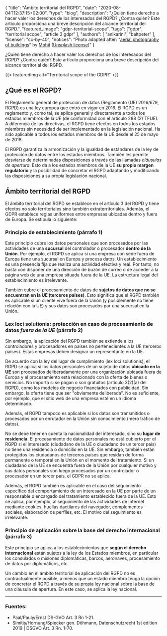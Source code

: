 {
    "title": "Ámbito territorial del RGPD",
    "date": "2020-08-04T12:37:15+02:00",
    "type": "blog",
    "description": "¿Quién tiene derecho a hacer valer los derechos de los interesados del RGPD? ¿Contra quién? Este artículo proporciona una breve descripción del alcance territorial del RGPD.",
    "featured_image": "gdpr-territorial-scope",
    "tags": ["gdpr", "territorial scope", "article 3 gdpr" ],
    "authors": [ "anikarini", "baltpeter" ],
    "license": "cc-by-40",
    "notices": "Photo adapted after: “[aerial photography of buildings](https://unsplash.com/photos/6M9xiVgkoN0)” by [Mohit](https://unsplash.com/@98mohitkumar) ([Unsplash license](https://unsplash.com/license))"
}

¿Quién tiene derecho a hacer valer los derechos de los interesados del RGPD? ¿Contra quién? Este artículo proporciona una breve descripción del alcance territorial del RGPD.

{{< featuredImg alt="Territorial scope of the GDPR" >}}

## ¿Qué es el RGPD?

El Reglamento general de protección de datos (Reglamento (UE) 2016/679, RGPD) es una ley europea que entró en vigor en 2016. El RGPD es un reglamento y, como tal, se aplica general y directamente a todos los estados miembros de la UE (de conformidad con el artículo 288 (2) TFUE). A diferencia de las directivas, el RGPD tiene efectos en todos los estados miembros sin necesidad de ser implementado en la legislación nacional. Ha sido aplicable a todos los estados miembros de la UE desde el 25 de mayo de 2018.

El RGPD garantiza la armonización y la igualdad de estándares de la ley de protección de datos entre los estados miembros. También les permite desviarse de determinadas disposiciones a través de las llamadas *cláusulas de apertura*. Esto da a los estados miembros de la UE **su propio margen regulatorio** y la posibilidad de concretar el RGPD adaptando y modificando las disposiciones a su propia legislación nacional.

## Ámbito territorial del RGPD

El ámbito territorial del RGPD se establece en el artículo 3 del RGPD y tiene efectos no solo territoriales sino también extraterritoriales. Además, el GDPR establece reglas uniformes entre empresas ubicadas dentro y fuera de Europa. Se estipula lo siguiente:

### Principio de establecimiento (párrafo 1)

Este principio cubre los datos personales que son procesados por las actividades de una **sucursal** del controlador o procesador **dentro de la Unión**. Por ejemplo, el RGPD se aplica si una empresa con sede fuera de Europa tiene una sucursal en Europa y procesa datos. Un establecimiento es una presencia fija que realiza una actividad efectiva y real. Por tanto, no basta con disponer de una dirección de buzón de correo o de acceder a la página web de una empresa situada fuera de la UE. La estructura legal del establecimiento es irrelevante.

También cubre el procesamiento de datos de **sujetos de datos que no se encuentran en la UE (terceros países)**. Esto significa que el RGPD también es aplicable si un cliente vive fuera de la Unión (y posiblemente no tiene relación con la UE) y sus datos son procesados por una sucursal en la Unión.

### Lex loci solutionis: protección en caso de procesamiento de datos *fuera de la UE* (párrafo 2)

Sin embargo, la aplicación del RGPD también se extiende a los controladores y procesadores en países no pertenecientes a la UE (terceros países). Estas empresas deben designar un representante en la UE.

De acuerdo con la ley del lugar de cumplimiento (lex loci solutionis), el RGPD se aplica si los datos personales de un sujeto de datos **ubicado en la UE** son procesados ​​deliberadamente por una organización ubicada fuera de Europa y el procesamiento está relacionado con la oferta de bienes o servicios. No importa si se pagan o son gratuitos (artículo 3(2)(a) del RGPD), como los modelos de negocio financiados con publicidad. Sin embargo, la oferta tiene que ser "obviamente deliberada". No es suficiente, por ejemplo, que el sitio web de una empresa esté en un idioma determinado.

Además, el RGPD tampoco es aplicable si los datos son transmitidos o procesados ​​por un enrutador en la Unión sin conocimiento (mero tráfico de datos).

No se debe tener en cuenta la nacionalidad del interesado, sino su **lugar de residencia**. El procesamiento de datos personales no está cubierto por el RGPD si el interesado (ciudadano de la UE o ciudadano de un tercer país) no tiene una residencia o domicilio en la UE. Sin embargo, también están protegidos los ciudadanos de terceros países que residan de forma permanente o temporal en la Unión en el momento del tratamiento. Si un ciudadano de la UE se encuentra fuera de la Unión por cualquier motivo y sus datos personales son luego procesados ​​por un controlador o procesador en un tercer país, el GDPR no se aplica.

Además, el RGPD también es aplicable en el caso del seguimiento específico del comportamiento de un interesado en la UE por parte de un responsable o encargado del tratamiento establecido fuera de la UE. Esto se aplica, por ejemplo, al seguimiento de las actividades de Internet mediante cookies, huellas dactilares del navegador, complementos sociales, elaboración de perfiles, etc. El motivo del seguimiento es irrelevante.

### Principio de aplicación sobre la base del derecho internacional (párrafo 3)

Este principio se aplica a los establecimientos que **según el derecho internacional** están sujetos a la ley de los Estados miembros, en particular los consulados o misiones diplomáticas, barcos, aeronaves, procesamiento de datos por diplomáticos, etc.

Un cambio en el ámbito territorial de aplicación del RGPD no es contractualmente posible, a menos que un estado miembro tenga la opción de concretar el RGPD a través de su propia ley nacional sobre la base de una cláusula de apertura. En este caso, se aplica la ley nacional.

---

### Fuentes:

- Paal/Pauly/Ernst DS-GVO Art. 3 Rn 1-21.
- Simitis/Hornung/Spiecker gen. Döhmann, Datenschutzrecht 1st edition 2019 | DSGVO Art. 3 Rn. 1-70.